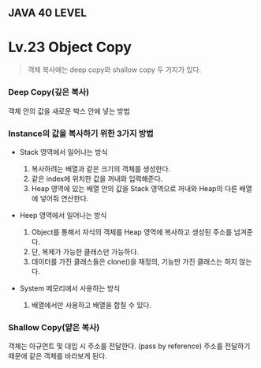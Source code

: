 ## JAVA 40 LEVEL
# Lv.23 Object Copy

> 객체 복사에는 deep copy와 shallow copy 두 가지가 있다.

### Deep Copy(깊은 복사)
객체 안의 값을 새로운 박스 안에 넣는 방법

### Instance의 값을 복사하기 위한 3가지 방법
- Stack 영역에서 일어나는 방식
  1. 복사하려는 배열과 같은 크기의 객체를 생성한다.
  2. 같은 index에 위치한 값을 꺼내와 입력해준다.
  3. Heap 영역에 있는 배열 안의 값을 Stack 영역으로 꺼내와 Heap의 다른 배열에 넣어줘 연산한다.
  
- Heep 영역에서 일어나는 방식
  1. Object를 통해서 자식의 객체를 Heap 영역에 복사하고 생성된 주소를 넘겨준다.
  2. 단, 복제가 가능한 클래스만 가능하다.
  3. 데이터를 가진 클래스들은 clone()을 재정의, 기능만 가진 클래스는 하지 않는다.

- System 메모리에서 사용하는 방식
  1. 배열에서만 사용하고 배열을 합칠 수 있다.


### Shallow Copy(얕은 복사)
객체는 아규먼트 및 대입 시 주소를 전달한다. (pass by reference)
주소를 전달하기 때문에 같은 객체를 바라보게 된다.